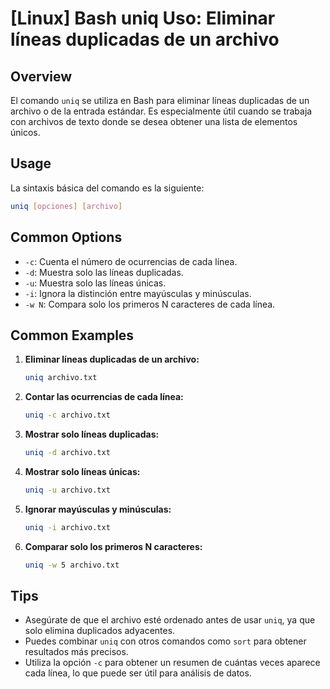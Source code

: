 # [Linux] Bash uniq Uso: Eliminar líneas duplicadas de un archivo

## Overview
El comando `uniq` se utiliza en Bash para eliminar líneas duplicadas de un archivo o de la entrada estándar. Es especialmente útil cuando se trabaja con archivos de texto donde se desea obtener una lista de elementos únicos.

## Usage
La sintaxis básica del comando es la siguiente:

```bash
uniq [opciones] [archivo]
```

## Common Options
- `-c`: Cuenta el número de ocurrencias de cada línea.
- `-d`: Muestra solo las líneas duplicadas.
- `-u`: Muestra solo las líneas únicas.
- `-i`: Ignora la distinción entre mayúsculas y minúsculas.
- `-w N`: Compara solo los primeros N caracteres de cada línea.

## Common Examples

1. **Eliminar líneas duplicadas de un archivo:**
   ```bash
   uniq archivo.txt
   ```

2. **Contar las ocurrencias de cada línea:**
   ```bash
   uniq -c archivo.txt
   ```

3. **Mostrar solo líneas duplicadas:**
   ```bash
   uniq -d archivo.txt
   ```

4. **Mostrar solo líneas únicas:**
   ```bash
   uniq -u archivo.txt
   ```

5. **Ignorar mayúsculas y minúsculas:**
   ```bash
   uniq -i archivo.txt
   ```

6. **Comparar solo los primeros N caracteres:**
   ```bash
   uniq -w 5 archivo.txt
   ```

## Tips
- Asegúrate de que el archivo esté ordenado antes de usar `uniq`, ya que solo elimina duplicados adyacentes.
- Puedes combinar `uniq` con otros comandos como `sort` para obtener resultados más precisos.
- Utiliza la opción `-c` para obtener un resumen de cuántas veces aparece cada línea, lo que puede ser útil para análisis de datos.